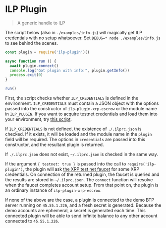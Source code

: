 # ILP Plugin
> A generic handle to ILP

The script below (also in `./examples/info.js`) will magically get ILP
credentials with no setup whatsoever.  Set `DEBUG=* node ./examples/info.js` to
see behind the scenes.

```js
const plugin = require('ilp-plugin')()

async function run () {
  await plugin.connect()
  console.log("Got plugin with info:", plugin.getInfo())
  process.exit(0)
}

run()
```

First, the script checks whether `ILP_CREDENTIALS` is defined in the environment.
`ILP_CREDENTIALS` must contain a JSON object with the options passed into the
constructor of `ilp-plugin-xrp-escrow` or the module name in `ILP_PLUGIN`.
If you want to acquire testnet credentials and load them into your environment,
try [this script](https://gist.github.com/sharafian/bb3955eaf3a97aa1bc43dc8a9e76256a#ilp-credentials).

If `ILP_CREDENTIALS` is not defined, the existence of `./.ilprc.json` is checked.
If it exists, it will be loaded and the module name in the `plugin` field will
be required. The options in `credentials` are passed into this constructor, and
the resultant plugin is returned.

If `./.ilprc.json` does not exist, `~/.ilprc.json` is checked in the same way.

If the argument `{ testnet: true }` is passed into the call to
`require('ilp-plugin')`, the plugin will ask [the XRP test net
faucet](https://ripple.com/build/xrp-test-net/) for some XRP credentials.  On
connection of the returned plugin, the faucet is queried and the results are
stored in `~/.ilprc.json`. The `connect` function will resolve when the faucet
completes account setup. From that point on, the plugin is an ordinary instance
of `ilp-plugin-xrp-escrow`.

If none of the above are the case, a plugin is connected to the demo BTP server
running on `45.55.1.226`, and a fresh secret is generated. Because the demo
accounts are ephemeral, a secret is generated each time. This connected plugin
will be able to send infinite balance to any other account connected to
`45.55.1.226`.
